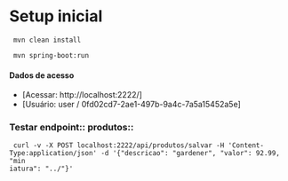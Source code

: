 # Setup inicial
```
 mvn clean install
```
```
 mvn spring-boot:run
 ```
#### Dados de acesso
* [Acessar: http://localhost:2222/]
* [Usuário: user / 0fd02cd7-2ae1-497b-9a4c-7a5a15452a5e]



### Testar endpoint:: produtos::
```
 curl -v -X POST localhost:2222/api/produtos/salvar -H 'Content-Type:application/json' -d '{"descricao": "gardener", "valor": 92.99, "min
iatura": "../"}'
```